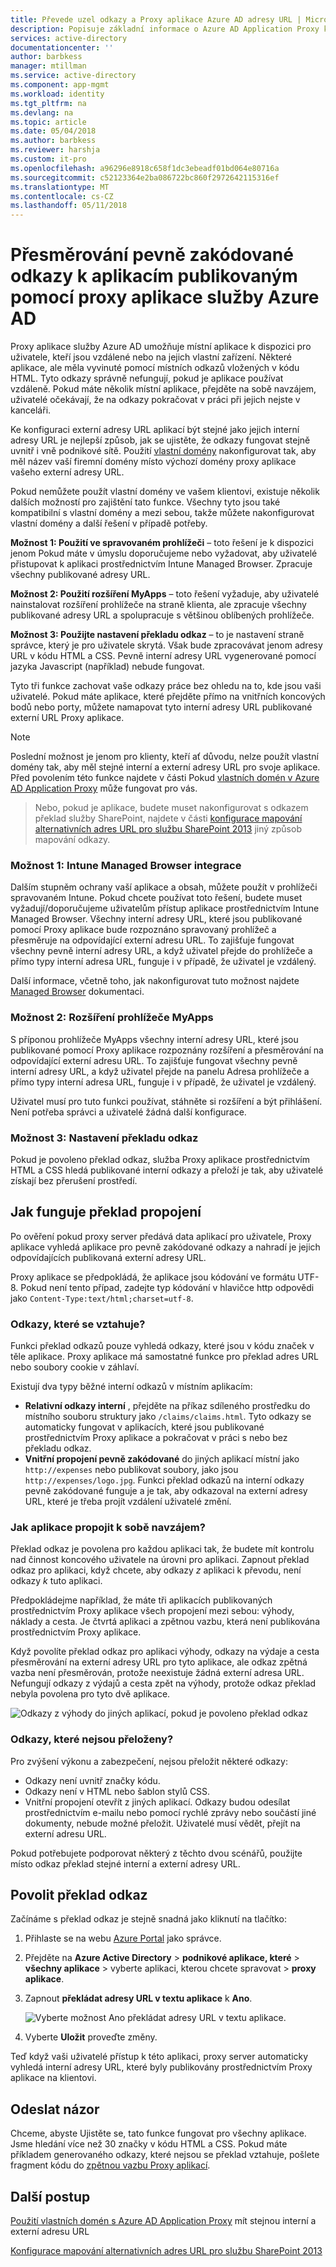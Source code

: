 ```yaml
---
title: Převede uzel odkazy a Proxy aplikace Azure AD adresy URL | Microsoft Docs
description: Popisuje základní informace o Azure AD Application Proxy konektory.
services: active-directory
documentationcenter: ''
author: barbkess
manager: mtillman
ms.service: active-directory
ms.component: app-mgmt
ms.workload: identity
ms.tgt_pltfrm: na
ms.devlang: na
ms.topic: article
ms.date: 05/04/2018
ms.author: barbkess
ms.reviewer: harshja
ms.custom: it-pro
ms.openlocfilehash: a96296e8918c658f1dc3ebeadf01bd064e80716a
ms.sourcegitcommit: c52123364e2ba086722bc860f2972642115316ef
ms.translationtype: MT
ms.contentlocale: cs-CZ
ms.lasthandoff: 05/11/2018
---
```

# <a name="redirect-hardcoded-links-for-apps-published-with-azure-ad-application-proxy"></a>Přesměrování pevně zakódované odkazy k aplikacím publikovaným pomocí proxy aplikace služby Azure AD

Proxy aplikace služby Azure AD umožňuje místní aplikace k dispozici pro uživatele, kteří jsou vzdálené nebo na jejich vlastní zařízení. Některé aplikace, ale měla vyvinuté pomocí místních odkazů vložených v kódu HTML. Tyto odkazy správně nefungují, pokud je aplikace používat vzdáleně. Pokud máte několik místní aplikace, přejděte na sobě navzájem, uživatelé očekávají, že na odkazy pokračovat v práci při jejich nejste v kanceláři. 

Ke konfiguraci externí adresy URL aplikací být stejné jako jejich interní adresy URL je nejlepší způsob, jak se ujistěte, že odkazy fungovat stejně uvnitř i vně podnikové sítě. Použití [vlastní domény](manage-apps/application-proxy-configure-custom-domain.md) nakonfigurovat tak, aby měl název vaší firemní domény místo výchozí domény proxy aplikace vašeho externí adresy URL.


Pokud nemůžete použít vlastní domény ve vašem klientovi, existuje několik dalších možností pro zajištění tato funkce. Všechny tyto jsou také kompatibilní s vlastní domény a mezi sebou, takže můžete nakonfigurovat vlastní domény a další řešení v případě potřeby. 

**Možnost 1: Použití ve spravovaném prohlížeči** – toto řešení je k dispozici jenom Pokud máte v úmyslu doporučujeme nebo vyžadovat, aby uživatelé přistupovat k aplikaci prostřednictvím Intune Managed Browser. Zpracuje všechny publikované adresy URL. 

**Možnost 2: Použití rozšíření MyApps** – toto řešení vyžaduje, aby uživatelé nainstalovat rozšíření prohlížeče na straně klienta, ale zpracuje všechny publikované adresy URL a spolupracuje s většinou oblíbených prohlížeče. 

**Možnost 3: Použijte nastavení překladu odkaz** – to je nastavení straně správce, který je pro uživatele skrytá. Však bude zpracovávat jenom adresy URL v kódu HTML a CSS. Pevně interní adresy URL vygenerované pomocí jazyka Javascript (například) nebude fungovat.  

Tyto tři funkce zachovat vaše odkazy práce bez ohledu na to, kde jsou vaši uživatelé. Pokud máte aplikace, které přejděte přímo na vnitřních koncových bodů nebo porty, můžete namapovat tyto interní adresy URL publikované externí URL Proxy aplikace. 

 
> [!NOTE]
> Poslední možnost je jenom pro klienty, kteří ať důvodu, nelze použít vlastní domény tak, aby měl stejné interní a externí adresy URL pro svoje aplikace. Před povolením této funkce najdete v části Pokud [vlastních domén v Azure AD Application Proxy](manage-apps/application-proxy-configure-custom-domain.md) může fungovat pro vás. 

>Nebo, pokud je aplikace, budete muset nakonfigurovat s odkazem překlad služby SharePoint, najdete v části [konfigurace mapování alternativních adres URL pro službu SharePoint 2013](https://technet.microsoft.com/library/cc263208.aspx) jiný způsob mapování odkazy. 

 
### <a name="option-1-intune-managed-browser-integration"></a>Možnost 1: Intune Managed Browser integrace 

Dalším stupněm ochrany vaší aplikace a obsah, můžete použít v prohlížeči spravovaném Intune. Pokud chcete používat toto řešení, budete muset vyžadují/doporučujeme uživatelům přístup aplikace prostřednictvím Intune Managed Browser. Všechny interní adresy URL, které jsou publikované pomocí Proxy aplikace bude rozpoznáno spravovaný prohlížeč a přesměruje na odpovídající externí adresu URL. To zajišťuje fungovat všechny pevně interní adresy URL, a když uživatel přejde do prohlížeče a přímo typy interní adresa URL, funguje i v případě, že uživatel je vzdálený.  

Další informace, včetně toho, jak nakonfigurovat tuto možnost najdete [Managed Browser](https://docs.microsoft.com/intune/app-configuration-managed-browser) dokumentaci.  

### <a name="option-2-myapps-browser-extension"></a>Možnost 2: Rozšíření prohlížeče MyApps 

S příponou prohlížeče MyApps všechny interní adresy URL, které jsou publikované pomocí Proxy aplikace rozpoznány rozšíření a přesměrování na odpovídající externí adresu URL. To zajišťuje fungovat všechny pevně interní adresy URL, a když uživatel přejde na panelu Adresa prohlížeče a přímo typy interní adresa URL, funguje i v případě, že uživatel je vzdálený.  

Uživatel musí pro tuto funkci používat, stáhněte si rozšíření a být přihlášení. Není potřeba správci a uživatelé žádná další konfigurace. 

 

### <a name="option-3-link-translation-setting"></a>Možnost 3: Nastavení překladu odkaz 

Pokud je povoleno překlad odkaz, služba Proxy aplikace prostřednictvím HTML a CSS hledá publikované interní odkazy a přeloží je tak, aby uživatelé získají bez přerušení prostředí. 



## <a name="how-link-translation-works"></a>Jak funguje překlad propojení

Po ověření pokud proxy server předává data aplikací pro uživatele, Proxy aplikace vyhledá aplikace pro pevně zakódované odkazy a nahradí je jejich odpovídajících publikovaná externí adresy URL.

Proxy aplikace se předpokládá, že aplikace jsou kódování ve formátu UTF-8. Pokud není tento případ, zadejte typ kódování v hlavičce http odpovědi jako `Content-Type:text/html;charset=utf-8`.

### <a name="which-links-are-affected"></a>Odkazy, které se vztahuje?

Funkci překlad odkazů pouze vyhledá odkazy, které jsou v kódu značek v těle aplikace. Proxy aplikace má samostatné funkce pro překlad adres URL nebo soubory cookie v záhlaví. 

Existují dva typy běžné interní odkazů v místním aplikacím:

- **Relativní odkazy interní** , přejděte na příkaz sdíleného prostředku do místního souboru struktury jako `/claims/claims.html`. Tyto odkazy se automaticky fungovat v aplikacích, které jsou publikované prostřednictvím Proxy aplikace a pokračovat v práci s nebo bez překladu odkaz. 
- **Vnitřní propojení pevně zakódované** do jiných aplikací místní jako `http://expenses` nebo publikovat soubory, jako jsou `http://expenses/logo.jpg`. Funkci překlad odkazů na interní odkazy pevně zakódované funguje a je tak, aby odkazoval na externí adresy URL, které je třeba projít vzdálení uživatelé změní.

### <a name="how-do-apps-link-to-each-other"></a>Jak aplikace propojit k sobě navzájem?

Překlad odkaz je povolena pro každou aplikaci tak, že budete mít kontrolu nad činnost koncového uživatele na úrovni pro aplikaci. Zapnout překlad odkaz pro aplikaci, když chcete, aby odkazy *z* aplikaci k převodu, není odkazy *k* tuto aplikaci. 

Předpokládejme například, že máte tři aplikacích publikovaných prostřednictvím Proxy aplikace všech propojení mezi sebou: výhody, náklady a cesta. Je čtvrtá aplikaci a zpětnou vazbu, která není publikována prostřednictvím Proxy aplikace.

Když povolíte překlad odkaz pro aplikaci výhody, odkazy na výdaje a cesta přesměrování na externí adresy URL pro tyto aplikace, ale odkaz zpětná vazba není přesměrován, protože neexistuje žádná externí adresa URL. Nefungují odkazy z výdajů a cesta zpět na výhody, protože odkaz překlad nebyla povolena pro tyto dvě aplikace.

![Odkazy z výhody do jiných aplikací, pokud je povoleno překlad odkaz](./media/application-proxy-link-translation/one_app.png)

### <a name="which-links-arent-translated"></a>Odkazy, které nejsou přeloženy?

Pro zvýšení výkonu a zabezpečení, nejsou přeložit některé odkazy:

- Odkazy není uvnitř značky kódu. 
- Odkazy není v HTML nebo šablon stylů CSS. 
- Vnitřní propojení otevřít z jiných aplikací. Odkazy budou odesílat prostřednictvím e-mailu nebo pomocí rychlé zprávy nebo součástí jiné dokumenty, nebude možné přeložit. Uživatelé musí vědět, přejít na externí adresu URL.

Pokud potřebujete podporovat některý z těchto dvou scénářů, použijte místo odkaz překlad stejné interní a externí adresy URL.  

## <a name="enable-link-translation"></a>Povolit překlad odkaz

Začínáme s překlad odkaz je stejně snadná jako kliknutí na tlačítko:

1. Přihlaste se na webu [Azure Portal](https://portal.azure.com) jako správce.
2. Přejděte na **Azure Active Directory** > **podnikové aplikace, které** > **všechny aplikace** > vyberte aplikaci, kterou chcete spravovat > **proxy aplikace**.
3. Zapnout **překládat adresy URL v textu aplikace** k **Ano**.

   ![Vyberte možnost Ano překládat adresy URL v textu aplikace](./media/application-proxy-link-translation/select_yes.png).
4. Vyberte **Uložit** proveďte změny.

Teď když vaši uživatelé přístup k této aplikaci, proxy server automaticky vyhledá interní adresy URL, které byly publikovány prostřednictvím Proxy aplikace na klientovi.

## <a name="send-feedback"></a>Odeslat názor

Chceme, abyste Ujistěte se, tato funkce fungovat pro všechny aplikace. Jsme hledání více než 30 značky v kódu HTML a CSS. Pokud máte příkladem generovaného odkazy, které nejsou se překlad vztahuje, pošlete fragment kódu do [zpětnou vazbu Proxy aplikací](mailto:aadapfeedback@microsoft.com). 

## <a name="next-steps"></a>Další postup
[Použití vlastních domén s Azure AD Application Proxy](manage-apps/application-proxy-configure-custom-domain.md) mít stejnou interní a externí adresu URL

[Konfigurace mapování alternativních adres URL pro službu SharePoint 2013](https://technet.microsoft.com/library/cc263208.aspx)
